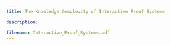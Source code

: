 ```yaml
---
title: The Knowledge Complexity of Interactive Proof Systems

description:

filename: Interactive_Proof_Systems.pdf
---
```

